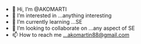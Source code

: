- 👋 Hi, I’m @AKOMARTI
- 👀 I’m interested in ...anything interesting 
- 🌱 I’m currently learning ...SE
- 💞️ I’m looking to collaborate on ...any aspect of SE
- 📫 How to reach me ...akomartin88@gmail.com

<!---
AKOMARTI/AKOMARTI is a ✨ special ✨ repository because its `README.md` (this file) appears on your GitHub profile.
You can click the Preview link to take a look at your changes.
--->                                                                                                                      
